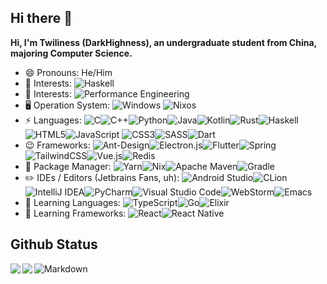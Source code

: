 ## Hi there 👋

**Hi, I'm Twiliness (DarkHighness), an undergraduate student from China, majoring Computer Science.**

* 😄 Pronouns: He/Him
* 🔑 Interests: ![Haskell](https://img.shields.io/badge/Functional%20Programming-5e5086?style=for-the-badge&logo=haskell&logoColor=white)
* 🧪 Interests: ![Performance Engineering](https://img.shields.io/badge/Performance%20Engineering-6078FF?style=for-the-badge&logo=baremetrics&logoColor=white)
* 🖥️ Operation System: ![Windows](https://img.shields.io/badge/Windows-0078D6?style=for-the-badge&logo=windows&logoColor=white) ![Nixos](https://img.shields.io/badge/NIXOS-%234B275F.svg?style=for-the-badge&logo=nixos&logoColor=white)
* ⚡ Languages:  ![C](https://img.shields.io/badge/C-00599C?style=for-the-badge&logo=c&logoColor=white)![C++](https://img.shields.io/badge/C%2B%2B-00599C?style=for-the-badge&logo=c%2B%2B&logoColor=white)![Python](https://img.shields.io/badge/Python-3776AB?style=for-the-badge&logo=python&logoColor=white)![Java](https://img.shields.io/badge/Java-ED8B00?style=for-the-badge&logo=java&logoColor=white)![Kotlin](https://img.shields.io/badge/Kotlin-0095D5?&style=for-the-badge&logo=kotlin&logoColor=white)![Rust](https://img.shields.io/badge/Rust-000000?style=for-the-badge&logo=rust&logoColor=white)![Haskell](https://img.shields.io/badge/Haskell-5e5086?style=for-the-badge&logo=haskell&logoColor=white)![HTML5](https://img.shields.io/badge/html5-%23E34F26.svg?style=for-the-badge&logo=html5&logoColor=white)![JavaScript](https://img.shields.io/badge/javascript-%23323330.svg?style=for-the-badge&logo=javascript&logoColor=%23F7DF1E)	![CSS3](https://img.shields.io/badge/css3-%231572B6.svg?style=for-the-badge&logo=css3&logoColor=white)![SASS](https://img.shields.io/badge/SASS-hotpink.svg?style=for-the-badge&logo=SASS&logoColor=white)![Dart](https://img.shields.io/badge/dart-%230175C2.svg?style=for-the-badge&logo=dart&logoColor=white)
* 😉 Frameworks: ![Ant-Design](https://img.shields.io/badge/-AntDesign-%230170FE?style=for-the-badge&logo=ant-design&logoColor=white)![Electron.js](https://img.shields.io/badge/Electron-191970?style=for-the-badge&logo=Electron&logoColor=white)![Flutter](https://img.shields.io/badge/Flutter-%2302569B.svg?style=for-the-badge&logo=Flutter&logoColor=white)![Spring](https://img.shields.io/badge/spring-%236DB33F.svg?style=for-the-badge&logo=spring&logoColor=white)![TailwindCSS](https://img.shields.io/badge/tailwindcss-%2338B2AC.svg?style=for-the-badge&logo=tailwind-css&logoColor=white)![Vue.js](https://img.shields.io/badge/vuejs-%2335495e.svg?style=for-the-badge&logo=vuedotjs&logoColor=%234FC08D)![Redis](https://img.shields.io/badge/redis-%23DD0031.svg?style=for-the-badge&logo=redis&logoColor=white)
* 🎁 Package Manager: ![Yarn](https://img.shields.io/badge/yarn-%232C8EBB.svg?style=for-the-badge&logo=yarn&logoColor=white)![Nix](https://img.shields.io/badge/NIX-%234B275F.svg?style=for-the-badge&logo=nixos&logoColor=white)![Apache Maven](https://img.shields.io/badge/Maven-C71A36?style=for-the-badge&logo=Apache%20Maven&logoColor=white)![Gradle](https://img.shields.io/badge/Gradle-02303A.svg?style=for-the-badge&logo=Gradle&logoColor=white)
* ✏️ IDEs / Editors (Jetbrains Fans, uh): ![Android Studio](https://img.shields.io/badge/Android%20Studio-3DDC84.svg?style=for-the-badge&logo=android-studio&logoColor=white)![CLion](https://img.shields.io/badge/CLion-black?style=for-the-badge&logo=clion&logoColor=white)![IntelliJ IDEA](https://img.shields.io/badge/IntelliJIDEA-000000.svg?style=for-the-badge&logo=intellij-idea&logoColor=white)![PyCharm](https://img.shields.io/badge/pycharm-143?style=for-the-badge&logo=pycharm&logoColor=black&color=black&labelColor=green)![Visual Studio Code](https://img.shields.io/badge/Visual%20Studio%20Code-0078d7.svg?style=for-the-badge&logo=visual-studio-code&logoColor=white)![WebStorm](https://img.shields.io/badge/webstorm-143?style=for-the-badge&logo=webstorm&logoColor=white&color=black)![Emacs](https://img.shields.io/badge/Emacs-%237F5AB6.svg?&style=for-the-badge&logo=gnu-emacs&logoColor=white)
* 🔮 Learning Languages: ![TypeScript](https://img.shields.io/badge/typescript-%23007ACC.svg?style=for-the-badge&logo=typescript&logoColor=white)![Go](https://img.shields.io/badge/go-%2300ADD8.svg?style=for-the-badge&logo=go&logoColor=white)![Elixir](https://img.shields.io/badge/elixir-%234B275F.svg?style=for-the-badge&logo=elixir&logoColor=white)
* 🎨 Learning Frameworks: ![React](https://img.shields.io/badge/react-%2320232a.svg?style=for-the-badge&logo=react&logoColor=%2361DAFB)![React Native](https://img.shields.io/badge/react_native-%2320232a.svg?style=for-the-badge&logo=react&logoColor=%2361DAFB)

## Github Status

<div> 
	<a href="https://github.com/DarkHighness">
		<img align="left" src="https://github-readme-stats.vercel.app/api?username=DarkHighness&show_icons=true&icon_color=805AD5&text_color=718096&bg_color=ffffff&hide_border=true&count_private=true" />
	</a>
	<a href="https://github.com/DarkHighness">
		<img align="left" src="https://github-readme-stats.vercel.app/api/top-langs/?username=DarkHighness&show_icons=true&icon_color=805AD5&text_color=718096&bg_color=ffffff&hide_border=true&count_private=true">
	</a>
</div>

![Markdown](https://img.shields.io/badge/markdown%20💘-%23000000.svg?style=for-the-badge&logo=markdown&logoColor=white)



